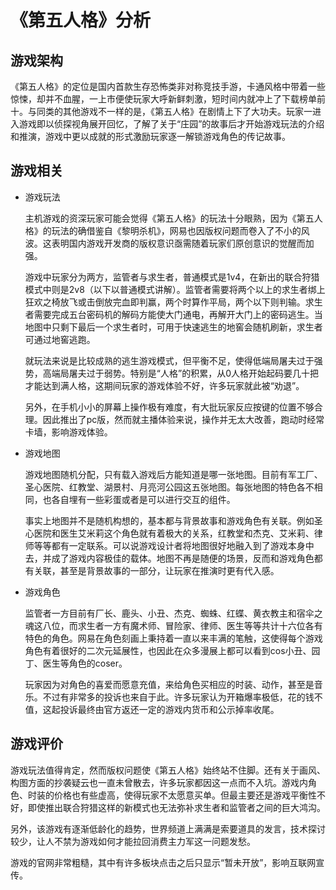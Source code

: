 # 《第五人格》分析
## 游戏架构

   《第五人格》的定位是国内首款生存恐怖类非对称竞技手游，卡通风格中带着一些惊悚，却并不血腥，一上市便使玩家大呼新鲜刺激，短时间内就冲上了下载榜单前十。与同类的其他游戏不一样的是，《第五人格》在剧情上下了大功夫。玩家一进入游戏即以侦探视角展开回忆，了解了关于“庄园”的故事后才开始游戏玩法的介绍和推演，游戏中更以成就的形式激励玩家逐一解锁游戏角色的传记故事。

## 游戏相关
* 游戏玩法

   主机游戏的资深玩家可能会觉得《第五人格》的玩法十分眼熟，因为《第五人格》的玩法的确借鉴自《黎明杀机》，网易也因版权问题而卷入了不小的风波。这表明国内游戏开发商的版权意识亟需随着玩家们原创意识的觉醒而加强。

   游戏中玩家分为两方，监管者与求生者，普通模式是1v4，在新出的联合狩猎模式中则是2v8（以下以普通模式讲解）。监管者需要将两个以上的求生者绑上狂欢之椅放飞或击倒放完血即判赢，两个时算作平局，两个以下则判输。求生者需要完成五台密码机的解码方能使大门通电，再解开大门上的密码逃生。当地图中只剩下最后一个求生者时，可用于快速逃生的地窖会随机刷新，求生者可通过地窖逃跑。

   就玩法来说是比较成熟的逃生游戏模式，但平衡不足，使得低端局屠夫过于强势，高端局屠夫过于弱势。特别是“人格”的积累，从0人格开始起码要几十把才能达到满人格，这期间玩家的游戏体验不好，许多玩家就此被“劝退”。

   另外，在手机小小的屏幕上操作极有难度，有大批玩家反应按键的位置不够合理。因此推出了pc版，然而就主播体验来说，操作并无太大改善，跑动时经常卡墙，影响游戏体验。
* 游戏地图

   游戏地图随机分配，只有载入游戏后方能知道是哪一张地图。目前有军工厂、圣心医院、红教堂、湖景村、月亮河公园这五张地图。每张地图的特色各不相同，也各自埋有一些彩蛋或者是可以进行交互的组件。

   事实上地图并不是随机构想的，基本都与背景故事和游戏角色有关联。例如圣心医院和医生艾米莉这个角色就有着极大的关系，红教堂和杰克、艾米莉、律师等等都有一定联系。可以说游戏设计者将地图很好地融入到了游戏本身中去，并成了游戏内容极佳的载体。地图不再是随便的场景，反而和游戏角色都有关联，甚至是背景故事的一部分，让玩家在推演时更有代入感。

* 游戏角色

  监管者一方目前有厂长、鹿头、小丑、杰克、蜘蛛、红蝶、黄衣教主和宿伞之魂这八位，而求生者一方有魔术师、冒险家、律师、医生等等共计十六位各有特色的角色。网易在角色刻画上秉持着一直以来丰满的笔触，这使得每个游戏角色有着很好的二次元延展性，也因此在众多漫展上都可以看到cos小丑、园丁、医生等角色的coser。
  
  玩家因为对角色的喜爱而愿意充值，来给角色买相应的时装、动作，甚至是音乐。不过有非常多的投诉也来自于此。许多玩家认为开箱爆率极低，花的钱不值，这起投诉最终由官方返还一定的游戏内货币和公示掉率收尾。

 ## 游戏评价
   游戏玩法值得肯定，然而版权问题使《第五人格》始终站不住脚。还有关于画风、构图方面的抄袭疑云也一直未曾散去，许多玩家都因这一点而不入坑。游戏内角色、时装的价格也有些虚高，使得玩家不太愿意买单。但最主要还是游戏平衡性不好，即使推出联合狩猎这样的新模式也无法弥补求生者和监管者之间的巨大鸿沟。

   另外，该游戏有逐渐低龄化的趋势，世界频道上满满是索要道具的发言，技术探讨较少，让人不禁为游戏如何才能拉回消费主力军这一问题发愁。

   游戏的官网非常粗糙，其中有许多板块点击之后只显示“暂未开放”，影响互联网宣传。

  

   
